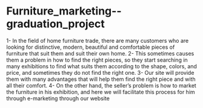 # Furniture_marketing--graduation_project


1- In the field of home furniture trade, there are many customers
who are looking for distinctive, modern, beautiful and
comfortable pieces of furniture that suit them and suit their own
home.
2- This sometimes causes them a problem in how to find the right
pieces, so they start searching in many exhibitions to find what
suits them according to the shape, colors, and price, and
sometimes they do not find the right one.
3- Our site will provide them with many advantages that will help
them find the right piece and with all their comfort.
4- On the other hand, the seller’s problem is how to market the
furniture in his exhibition, and here we will facilitate this process
for him through e-marketing through our website
